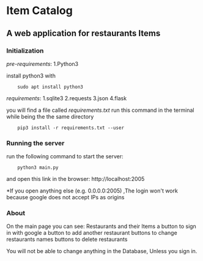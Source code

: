 # Item Catalog
## A web application for restaurants Items


### Initialization

*pre-requirements*:
    1.Python3

install python3 with

        sudo apt install python3

*requirements*:
    1.sqlite3
    2.requests
    3.json
    4.flask

you will find a file called _requirements.txt_
run this command in the terminal while being the the same directory

        pip3 install -r requirements.txt --user

### Running the server

run the following command to start the server:

        python3 main.py

and open this link in the browser: http://localhost:2005

*If you open anything else (e.g. 0.0.0.0:2005) ,The login won't work
because google does not accept IPs as origins


### About

On the main page you can see:
    Restaurants and their Items
    a button to sign in with google
    a button to add another restaurant
    buttons to change restaurants names
    buttons to delete restaurants

You will not be able to change anything in the Database,
Unless you sign in.